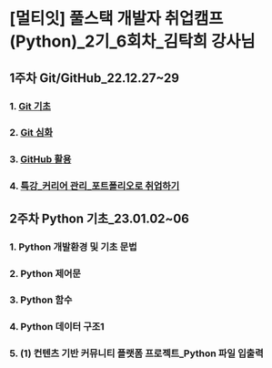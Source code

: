 # [멀티잇] 풀스택 개발자 취업캠프(Python)_2기_6회차_김탁희 강사님

## 1주차 Git/GitHub_22.12.27~29

### 1. [Git 기초](learn/w_01/w_01_221227.md)
### 2. [Git 심화](learn/w_01/w_01_221228.md)
### 3. [GitHub 활용](learn/w_01/w_01_221229.md)
### 4. [특강_커리어 관리_포트폴리오로 취업하기](learn/w_01/w_01_221230.md)

## 2주차 Python 기초_23.01.02~06

### 1. Python 개발환경 및 기초 문법
### 2. Python 제어문
### 3. Python 함수
### 4. Python 데이터 구조1
### 5. (1) 컨텐츠 기반 커뮤니티 플랫폼 프로젝트_Python 파일 입출력
